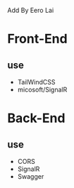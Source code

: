 Add By Eero Lai

# Front-End
## use
- TailWindCSS
- micosoft/SignalR


# Back-End
## use
- CORS
- SignalR
- Swagger